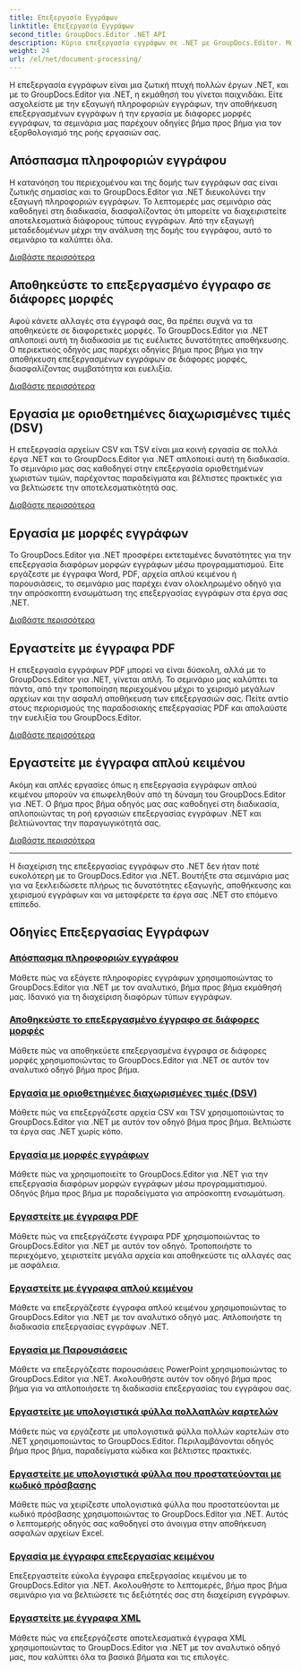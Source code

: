 ```yaml
---
title: Επεξεργασία Εγγράφων
linktitle: Επεξεργασία Εγγράφων
second_title: GroupDocs.Editor .NET API
description: Κύρια επεξεργασία εγγράφων σε .NET με GroupDocs.Editor. Μάθετε να εξάγετε πληροφορίες, να αποθηκεύετε σε διάφορες μορφές και να εργάζεστε με διαφορετικούς τύπους εγγράφων χωρίς κόπο.
weight: 24
url: /el/net/document-processing/
---
```


Η επεξεργασία εγγράφων είναι μια ζωτική πτυχή πολλών έργων .NET, και με το GroupDocs.Editor για .NET, η εκμάθησή του γίνεται παιχνιδάκι. Είτε ασχολείστε με την εξαγωγή πληροφοριών εγγράφων, την αποθήκευση επεξεργασμένων εγγράφων ή την εργασία με διάφορες μορφές εγγράφων, τα σεμινάρια μας παρέχουν οδηγίες βήμα προς βήμα για τον εξορθολογισμό της ροής εργασιών σας.

## Απόσπασμα πληροφοριών εγγράφου

Η κατανόηση του περιεχομένου και της δομής των εγγράφων σας είναι ζωτικής σημασίας και το GroupDocs.Editor για .NET διευκολύνει την εξαγωγή πληροφοριών εγγράφων. Το λεπτομερές μας σεμινάριο σάς καθοδηγεί στη διαδικασία, διασφαλίζοντας ότι μπορείτε να διαχειριστείτε αποτελεσματικά διάφορους τύπους εγγράφων. Από την εξαγωγή μεταδεδομένων μέχρι την ανάλυση της δομής του εγγράφου, αυτό το σεμινάριο τα καλύπτει όλα.

[Διαβάστε περισσότερα](./extract-document-info/)

## Αποθηκεύστε το επεξεργασμένο έγγραφο σε διάφορες μορφές

Αφού κάνετε αλλαγές στα έγγραφά σας, θα πρέπει συχνά να τα αποθηκεύετε σε διαφορετικές μορφές. Το GroupDocs.Editor για .NET απλοποιεί αυτή τη διαδικασία με τις ευέλικτες δυνατότητες αποθήκευσης. Ο περιεκτικός οδηγός μας παρέχει οδηγίες βήμα προς βήμα για την αποθήκευση επεξεργασμένων εγγράφων σε διάφορες μορφές, διασφαλίζοντας συμβατότητα και ευελιξία.

[Διαβάστε περισσότερα](./save-edited-document-various-formats/)

## Εργασία με οριοθετημένες διαχωρισμένες τιμές (DSV)

Η επεξεργασία αρχείων CSV και TSV είναι μια κοινή εργασία σε πολλά έργα .NET και το GroupDocs.Editor για .NET απλοποιεί αυτή τη διαδικασία. Το σεμινάριο μας σας καθοδηγεί στην επεξεργασία οριοθετημένων χωριστών τιμών, παρέχοντας παραδείγματα και βέλτιστες πρακτικές για να βελτιώσετε την αποτελεσματικότητά σας.

[Διαβάστε περισσότερα](./work-dsv/)

## Εργασία με μορφές εγγράφων

Το GroupDocs.Editor για .NET προσφέρει εκτεταμένες δυνατότητες για την επεξεργασία διαφόρων μορφών εγγράφων μέσω προγραμματισμού. Είτε εργάζεστε με έγγραφα Word, PDF, αρχεία απλού κειμένου ή παρουσιάσεις, το σεμινάριο μας παρέχει έναν ολοκληρωμένο οδηγό για την απρόσκοπτη ενσωμάτωση της επεξεργασίας εγγράφων στα έργα σας .NET.

[Διαβάστε περισσότερα](./work-document-formats/)

## Εργαστείτε με έγγραφα PDF

Η επεξεργασία εγγράφων PDF μπορεί να είναι δύσκολη, αλλά με το GroupDocs.Editor για .NET, γίνεται απλή. Το σεμινάριο μας καλύπτει τα πάντα, από την τροποποίηση περιεχομένου μέχρι το χειρισμό μεγάλων αρχείων και την ασφαλή αποθήκευση των επεξεργασιών σας. Πείτε αντίο στους περιορισμούς της παραδοσιακής επεξεργασίας PDF και απολαύστε την ευελιξία του GroupDocs.Editor.

[Διαβάστε περισσότερα](./work-pdf-documents/)

## Εργαστείτε με έγγραφα απλού κειμένου

Ακόμη και απλές εργασίες όπως η επεξεργασία εγγράφων απλού κειμένου μπορούν να επωφεληθούν από τη δύναμη του GroupDocs.Editor για .NET. Ο βήμα προς βήμα οδηγός μας σας καθοδηγεί στη διαδικασία, απλοποιώντας τη ροή εργασιών επεξεργασίας εγγράφων .NET και βελτιώνοντας την παραγωγικότητά σας.

[Διαβάστε περισσότερα](./work-plain-text-documents/)

---

Η διαχείριση της επεξεργασίας εγγράφων στο .NET δεν ήταν ποτέ ευκολότερη με το GroupDocs.Editor για .NET. Βουτήξτε στα σεμινάρια μας για να ξεκλειδώσετε πλήρως τις δυνατότητες εξαγωγής, αποθήκευσης και χειρισμού εγγράφων και να μεταφέρετε τα έργα σας .NET στο επόμενο επίπεδο.
## Οδηγίες Επεξεργασίας Εγγράφων
### [Απόσπασμα πληροφοριών εγγράφου](./extract-document-info/)
Μάθετε πώς να εξάγετε πληροφορίες εγγράφων χρησιμοποιώντας το GroupDocs.Editor για .NET με τον αναλυτικό, βήμα προς βήμα εκμάθησή μας. Ιδανικό για τη διαχείριση διαφόρων τύπων εγγράφων.
### [Αποθηκεύστε το επεξεργασμένο έγγραφο σε διάφορες μορφές](./save-edited-document-various-formats/)
Μάθετε πώς να αποθηκεύετε επεξεργασμένα έγγραφα σε διάφορες μορφές χρησιμοποιώντας το GroupDocs.Editor για .NET σε αυτόν τον αναλυτικό οδηγό βήμα προς βήμα.
### [Εργασία με οριοθετημένες διαχωρισμένες τιμές (DSV)](./work-dsv/)
Μάθετε πώς να επεξεργάζεστε αρχεία CSV και TSV χρησιμοποιώντας το GroupDocs.Editor για .NET με αυτόν τον οδηγό βήμα προς βήμα. Βελτιώστε τα έργα σας .NET χωρίς κόπο.
### [Εργασία με μορφές εγγράφων](./work-document-formats/)
Μάθετε πώς να χρησιμοποιείτε το GroupDocs.Editor για .NET για την επεξεργασία διαφόρων μορφών εγγράφων μέσω προγραμματισμού. Οδηγός βήμα προς βήμα με παραδείγματα για απρόσκοπτη ενσωμάτωση.
### [Εργαστείτε με έγγραφα PDF](./work-pdf-documents/)
Μάθετε πώς να επεξεργάζεστε έγγραφα PDF χρησιμοποιώντας το GroupDocs.Editor για .NET με αυτόν τον οδηγό. Τροποποιήστε το περιεχόμενο, χειριστείτε μεγάλα αρχεία και αποθηκεύστε τις αλλαγές σας με ασφάλεια.
### [Εργαστείτε με έγγραφα απλού κειμένου](./work-plain-text-documents/)
Μάθετε να επεξεργάζεστε έγγραφα απλού κειμένου χρησιμοποιώντας το GroupDocs.Editor για .NET με τον αναλυτικό οδηγό μας. Απλοποιήστε τη διαδικασία επεξεργασίας εγγράφων .NET.
### [Εργασία με Παρουσιάσεις](./work-presentations/)
Μάθετε να επεξεργάζεστε παρουσιάσεις PowerPoint χρησιμοποιώντας το GroupDocs.Editor για .NET. Ακολουθήστε αυτόν τον οδηγό βήμα προς βήμα για να απλοποιήσετε τη διαδικασία επεξεργασίας του εγγράφου σας.
### [Εργαστείτε με υπολογιστικά φύλλα πολλαπλών καρτελών](./work-multi-tab-spreadsheets/)
Μάθετε πώς να εργάζεστε με υπολογιστικά φύλλα πολλών καρτελών στο .NET χρησιμοποιώντας το GroupDocs.Editor. Περιλαμβάνονται οδηγός βήμα προς βήμα, παραδείγματα κώδικα και βέλτιστες πρακτικές.
### [Εργαστείτε με υπολογιστικά φύλλα που προστατεύονται με κωδικό πρόσβασης](./work-password-protected-spreadsheets/)
Μάθετε πώς να χειρίζεστε υπολογιστικά φύλλα που προστατεύονται με κωδικό πρόσβασης χρησιμοποιώντας το GroupDocs.Editor για .NET. Αυτός ο λεπτομερής οδηγός σας καθοδηγεί στο άνοιγμα στην αποθήκευση ασφαλών αρχείων Excel.
### [Εργασία με έγγραφα επεξεργασίας κειμένου](./work-word-processing-documents/)
Επεξεργαστείτε εύκολα έγγραφα επεξεργασίας κειμένου με το GroupDocs.Editor για .NET. Ακολουθήστε το λεπτομερές, βήμα προς βήμα σεμινάριο για να βελτιώσετε τις δεξιότητές σας στη διαχείριση εγγράφων.
### [Εργαστείτε με έγγραφα XML](./work-xml-documents/)
Μάθετε πώς να επεξεργάζεστε αποτελεσματικά έγγραφα XML χρησιμοποιώντας το GroupDocs.Editor για .NET με τον αναλυτικό οδηγό μας, που καλύπτει όλα τα βασικά βήματα και τις επιλογές.